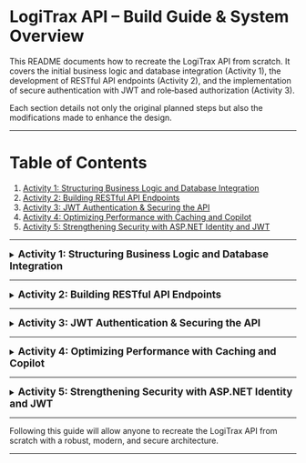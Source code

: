 # LogiTrax API – Build Guide & System Overview

This README documents how to recreate the LogiTrax API from scratch. It covers the initial business logic and database integration (Activity 1), the development of RESTful API endpoints (Activity 2), and the implementation of secure authentication with JWT and role‑based authorization (Activity 3). 

Each section details not only the original planned steps but also the modifications made to enhance the design.

---

# Table of Contents
1. [Activity 1: Structuring Business Logic and Database Integration](#activity-1-structuring-business-logic-and-database-integration)
2. [Activity 2: Building RESTful API Endpoints](#activity-2-building-restful-api-endpoints)
3. [Activity 3: JWT Authentication & Securing the API](#activity-3-jwt-authentication--securing-the-api)
4. [Activity 4: Optimizing Performance with Caching and Copilot](#activity-4-optimizing-performance-with-caching-and-copilot)
5. [Activity 5: Strengthening Security with ASP.NET Identity and JWT](#activity-5-strengthening-security-with-aspnet-identity-and-jwt)

---

<details>
<summary><b style="font-size: 1.25em;">Activity 1: Structuring Business Logic and Database Integration</b></summary>

### 1. **Project Setup:**  
   - Open Visual Studio Code.
   - Create a new ASP.NET Core Web API project using the CLI: 
        - `dotnet new webapi -n LogiTrax`

   - Create a **Models** folder and add two new class files:  
     - *InventoryItem.cs*  
     - *Order.cs*

### 2. **Define the Core Models:**  
   - In *InventoryItem.cs*, define a product with properties such as:
        - `ItemId`, `Name`, `Quantity`, and `Location`. 
   - In *InventoryItem.cs*, implement a `DisplayInfo()` method: 
        - *EX:* `[ Item: GamePal | Quantity: 12 | Location: Warehouse A ]`
   - In *Order.cs*, define an order with properties like:
        - `OrderId`, `CustomerName`, `DatePlaced`, and a list to hold ordered items.
   - ***Test these models in a sample block of code (in Program.cs or a dedicated test controller).***

### 3. **Database Integration with EF Core:**  
   - Add EF Core packages via NuGet. 
        - `dotnet add package Microsoft.EntityFrameworkCore.Sqlite`
        - `dotnet add package Microsoft.EntityFrameworkCore.Tools`
   - Create the *LogiTraxContext.cs* file to establish a connection to a SQLite database and configure the model relationships.
  
   - ***Ensure migrations run and the database is created successfully.***

**Modifications and Enhancements Made:**  
- We identified design issues with the original Order model that directly held a list of InventoryItem objects. This led to duplicate key conflicts, orphaned records, and foreign key constraint issues.

- **Improvement:** We refactored the design to introduce a new entity, *OrderItem.cs*. Instead of duplicating product data, each OrderItem now holds a reference (by ID) to an InventoryItem along with the ordered quantity. The *Order.cs* file was updated to include a list of OrderItem objects rather than full InventoryItem objects.

- The EF Core context (*LogiTraxContext.cs*) was updated to define proper relationships and cascade delete rules between InventoryItem, Order, and OrderItem.

### **Submission Checklist for Activity 1:**
**1. Two working classes: InventoryItem and Order**
   - Created the C# class "InventoryItem.cs" with properties:
       • ItemId (int)
       • Name (string)
       • Quantity (int)
       • Location (string)
     Plus a DisplayInfo() method to format output.
   - Developed the "Order.cs" class featuring:
       • OrderId (int)
       • CustomerName (string)
       • DatePlaced (DateTime)
       • A list for order items
     And methods to add items, remove items, and generate an order summary.

**2. Test data with basic output shown in console or controller**
   - We implemented test code (in Program.cs or a dedicated test controller) that instantiates InventoryItem and Order objects.
   - Basic output was verified via console logs (e.g., calling DisplayInfo() on a sample InventoryItem).

**3. LogiTrackContext with EF Core integration**
   - The "LogiTrackContext.cs" file was created to setup the EF Core context.
   - This context includes DbSet properties for InventoryItem and Order.
   - EF Core relationships & configuration settings were defined (via Fluent API or Data Annotations).

**4. Database successfully created and tested**
   - EF Core migrations were applied to create the database.
   - The database structure was verified with test data insertions and retrievals.
   - Basic CRUD operations were demonstrated to confirm the database works as expected.

**5. Copilot-assisted review applied**
   - Microsoft Copilot was leveraged to review and refine our class implementations.
   - Its suggestions improved naming conventions, error handling, and performance aspects.
   - The final code reflects these improvements and adheres to best practices.

</details>

---
<details>
<summary><b style="font-size: 1.25em;"> Activity 2: Building RESTful API Endpoints</b></summary>

1. **Creating the Controllers:**  
   - In the **Controllers** folder, create two controller files:  
     - *InventoryController.cs*  
     - *OrderController.cs*

2. **Developing Inventory Endpoints:**  
   - In *InventoryController.cs*, implement endpoints for:
     - GET `/api/inventory` to return all inventory items.
     - POST `/api/inventory` to add a new inventory item.
     - DELETE `/api/inventory/{id}` to remove an inventory item.
   - Use dependency injection to access *LogiTraxContext.cs*.

3. **Developing Order Endpoints:**  
   - In *OrderController.cs*, implement endpoints for:
     - GET `/api/orders` to list all orders.
     - GET `/api/orders/{id}` to return the full details of a specific order.
     - POST `/api/orders` to create a new order (accepting a JSON payload with customer name, date placed, and an array of order items including inventoryItem IDs and quantities).
     - DELETE `/api/orders/{id}` to remove an order.

4. **Endpoint Testing:**  
   - Test these endpoints using Swagger or Postman to verify that the inventory and orders are created and persisted as expected.

**Modifications and Enhancements Made:**  
- We enhanced the order operations so that when a POST order request is received, the API verifies stock availability in the referenced inventory item(s), subtracts the ordered quantities, and creates the order with correctly associated OrderItem records.

- When an order is deleted, the system now restores the deducted inventory quantities before removing the order and its associated OrderItem records.

- In addition, we implemented an inventory cleanup endpoint in *InventoryController.cs* to consolidate duplicate or orphaned inventory records.

- Copilot suggestions were applied to improve error handling, asynchronous controller operations, and route design.


### Submission Checklist for Activity 2:
---------------------
**1. Two API Controllers: Inventory and Order**
   - Developed both InventoryController and OrderController.
   - Each controller handles domain-specific routes.

**2. Working GET, POST, DELETE Routes for Both Controllers**
   - Implemented RESTful endpoints for retrieving, creating, and deleting inventory items and orders.
   - Ensured all routes support the expected CRUD operations.

**3. Routes Tested in Swagger or Postman**
   - Verified functionality and responses using Swagger and/or Postman.
   - Confirmed each route’s proper operation and data integrity.

**4. Microsoft Copilot Suggestions Applied**
   - Integrated Copilot's recommendations to improve route logic, error handling, and query optimizations.
   - Code refined to follow best practices and boost performance.

</details>

---

<details>
<summary><b style="font-size: 1.25em;">Activity 3: JWT Authentication & Securing the API</b></summary
>

1. **Configuring ASP.NET Identity and JWT:**  
   - Register ASP.NET Identity services using a custom user model (e.g., *ApplicationUser*).
   - Configure EF Core to work with Identity.
   - Set up JWT authentication in *Program.cs*, including validation parameters (issuer, audience, secret), and specify claim mapping (NameClaimType and RoleClaimType).
   - Configure necessary JWT settings (Secret, ValidIssuer, ValidAudience) in the configuration file (e.g., *appsettings.json*).

2. **Implementing Authentication Endpoints:**  
   - Create *AuthController.cs* with:
     - A registration endpoint (`POST /api/auth/register`) for new user creation.
     - A login endpoint (`POST /api/auth/login`) that authenticates the user and generates a JWT token that includes role claims.
   - Ensure the JWT token properly includes the user’s roles (especially the "Manager" role for administrative endpoints).

3. **Integrating Swagger with JWT:**  
   - Update Swagger configuration in *Program.cs* to define a JWT security scheme.
   - Ensure an **Authorize** button appears in the Swagger UI so that a JWT token (prefixed with “Bearer”) can be easily applied for testing secured endpoints.

4. **Securing Endpoints:**  
   - Secure specific endpoints (for example, the user search endpoint in *UsersController.cs*) using `[Authorize(Roles = "Manager")]`. This ensures that only users with the appropriate role (e.g., a manager) can access these routes.

5. **Database Seeding for Security:**  
   - Update the seeding logic in *Program.cs* to apply EF Core migrations, seed sample inventory data, create the "Manager" role if it does not exist, and create a test manager user (e.g., manager@example.com).

**Modifications and Enhancements Made:**  
- We ensured that the JWT token includes role claims by modifying the login endpoint and explicitly mapping claims in the JWT authentication configuration.
- Swagger was configured to support the JWT bearer token, allowing for an easy testing method during development.
- Additional endpoints (such as a paginated, partial-match user search) were secured using role-based authorization, providing a robust design for administrative operations.

### Submission Checklist:
---------------------
**1. ASP.NET Identity installed and configured**
   - ASP.NET Identity has been integrated into the project.
   - Relevant services and middleware have been registered in Program.cs.

**2. ApplicationUser model created**
   - A custom ApplicationUser model was developed, extending IdentityUser to meet project needs.

**3. Registration and login routes added**
   - An AuthController was implemented with endpoints for user registration and login.
   - These endpoints handle user creation and JWT token generation.

**4. JWT token-based authentication implemented**
   - JWT authentication was configured in Program.cs with proper token validation parameters.
   - Generated tokens include role claims for secure, role-based access control.

**5. Routes secured with [Authorize] and roles**
   - Controllers and endpoints are decorated with [Authorize] attributes.
   - Role-based restrictions (e.g., [Authorize(Roles = "Manager")]) have been applied to sensitive routes.

**6. Copilot suggestions reviewed and applied**
   - Microsoft Copilot was used to review and refine the security implementation.
   - Its insights helped improve error handling, endpoint logic, and overall security.

**7. Database updated with Identity schema**
   - EF Core migrations were run to update the database, including the Identity schema.
   - The Identity-related tables are now part of the database structure.

</details>

---------------------

<details>
<summary><b style="font-size: 1.25em;">Activity 4: Optimizing Performance with Caching and Copilot</b></summary>

1. **Enable In-Memory Caching:**  
   - Register caching in *Program.cs* using `builder.Services.AddMemoryCache()`.
   - Inject `IMemoryCache` in the controllers that require caching (e.g., *InventoryController*).

2. **Cache Frequently Accessed Data:**  
   - Modify the GET endpoint in *InventoryController* to first check for a cached inventory list.
   - If the cache key (e.g., "InventoryList") is not found, query the database using a no‑tracking approach and then store the result in the cache with an absolute expiration (e.g., 30 seconds).

3. **Analyze and Optimize Queries:**  
   - In controllers (such as *OrderController*), use `.Include()` and `.ThenInclude()` to eager-load related data, reducing N+1 issues.
   - Use `.AsNoTracking()` for read-only queries to boost performance.
   
4. **Measure Improvements:**  
   - Instrument endpoints using timing methods (like the `Stopwatch` class) or profiling tools.
   - Log the elapsed time for cache hits versus direct DB calls to verify enhancements.

5. **Use Copilot to Review and Enhance Performance:**  
   - Pose prompts such as “Suggest performance improvements in this controller” and “Improve the speed of this API endpoint.”
   - Apply Microsoft Copilot’s suggestions to refine the caching logic, query optimizations, and overall controller performance.

**Modifications and Enhancements Made:**  
- Caching was implemented in the GET endpoint of *InventoryController*, reducing repeated database calls and lowering response times.
- Query optimizations were applied across controllers using `.Include()`, `.ThenInclude()`, and `.AsNoTracking()` to eliminate redundant calls and accelerate data retrieval.
- Diagnostic logging (using `Stopwatch`) was added to compare performance between cached and non-cached requests.
- Copilot suggestions were integrated to further streamline controller logic and enhance error handling.
- Cache invalidation was added to update or delete endpoints (such as inventory cleanup and posting new inventory) ensuring fresh data on subsequent GET requests.

### Submission Checklist:
---------------------
**1. In-memory caching implemented on at least one route**  
   - The *InventoryController* GET endpoint uses in-memory caching with a 30-second expiration.

**2. Query optimizations applied in controller logic**  
   - Use of `.AsNoTracking()` for read-only operations.
   - Eager-loading with `.Include()` and `.ThenInclude()` in controllers (e.g., in *OrderController*) to mitigate N+1 issues.

**3. Slow or repeated queries reduced or eliminated**  
   - Optimized logic in controllers reduces database calls, confirmed via testing and logging.

**4. Cache expiration policy in place**  
   - Implemented an absolute expiration policy (30 seconds) for cached data ensuring timely refresh.

**5. Copilot prompts used to refine logic**  
   - Copilot suggestions were leveraged to improve performance, error handling, and endpoint efficiency.

**6. Improvements verified through testing or time measurement**  
   - Performance measurements using `Stopwatch` indicate significant speed-ups (e.g., cache hits in near-zero ms versus direct DB queries).

</details>

---------------------

<details>
<summary><b style="font-size: 1.25em;">Activity 5: Strengthening Security with ASP.NET Identity and JWT</b></summary>

1. **ASP.NET Identity Configuration:**  
   - Integrated ASP.NET Identity by extending the DbContext from `IdentityDbContext<ApplicationUser>`.
   - Configured Identity options and updated the database with the Identity schema.
   
2. **User Model and Authentication Endpoints:**  
   - Created the `ApplicationUser` model inheriting from `IdentityUser`, allowing for custom user properties.
   - Developed `AuthController` with dedicated endpoints for user registration and login.
   - Defined `RegisterModel` and `LoginModel` to handle registration and login data respectively.
   
3. **JWT Token Generation:**  
   - Configured JWT settings (issuer, audience, expiration, and signing credentials) in the application configuration.
   - The login endpoint generates a JWT token that includes user identity and role claims.
   - Tokens are set to expire after 3 hours, providing a secure session without undue persistence.

4. **Securing Routes:**  
   - Applied the `[Authorize]` attribute on protected routes, ensuring that only authenticated users and authorized roles (e.g., "Manager") can access them.
   - Implemented role-based claims extraction so that secured endpoints can enforce fine-grained access.

5. **Copilot Guidance and Testing:**  
   - Leveraged Copilot’s suggestions to optimize registration and login logic.
   - Verified the complete authentication workflow using Swagger: registering a user, logging in, and passing the Bearer token to secured endpoints.
   - Confirmed that both regular users and managers receive valid JWT tokens that enforce appropriate route restrictions.

**Modifications and Enhancements Made:**  
- Enabled full integration of ASP.NET Identity and updated the database with Identity schema.
- Created and tested registration and login endpoints with comprehensive input validation.
- Implemented secure JWT token generation with embedded identity and role claims.
- Secured API endpoints using `[Authorize]` attributes, ensuring robust access control.
- Incorporated Copilot suggestions to improve code clarity and strengthen security measures.
- Confirmed end-to-end functionality through Swagger testing, ensuring that JWT tokens work as expected.

### Submission Checklist:
---------------------
**1. ASP.NET Identity configured and operational**  
   - Identity services are added, and the database reflects the Identity schema.

**2. ApplicationUser model and required data models created**  
   - `ApplicationUser`, `RegisterModel`, and `LoginModel` are implemented correctly.

**3. Registration and login routes added and tested**  
   - `AuthController` exposes endpoints for user registration and login, returning JWT tokens.

**4. JWT token-based authentication implemented**  
   - Tokens are generated with proper claims (including roles) and have a defined expiration.

**5. Routes secured with [Authorize] and role restrictions**  
   - Secured endpoints enforce authentication and restrict access based on user roles.

**6. Copilot suggestions reviewed and integrated**  
   - Machine-generated guidance was applied to enhance security and code organization.

**7. Successful end-to-end testing with Swagger**  
   - All aspects of the authentication flow have been verified via Swagger testing.

</details>

---

Following this guide will allow anyone to recreate the LogiTrax API from scratch with a robust, modern, and secure architecture.

---

